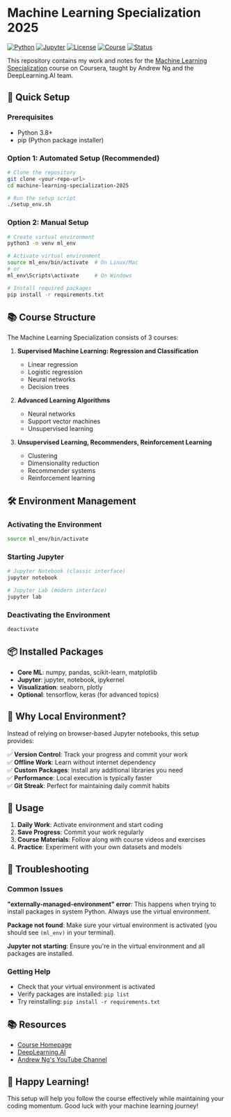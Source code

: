 # Machine Learning Specialization 2025

[![Python](https://img.shields.io/badge/Python-3.8+-blue.svg)](https://www.python.org/downloads/)
[![Jupyter](https://img.shields.io/badge/Jupyter-7.4.5+-orange.svg)](https://jupyter.org/)
[![License](https://img.shields.io/badge/License-MIT-green.svg)](LICENSE)
[![Course](https://img.shields.io/badge/Course-Coursera-red.svg)](https://www.coursera.org/learn/machine-learning)
[![Status](https://img.shields.io/badge/Status-In%20Progress-yellow.svg)](https://github.com/yourusername/machine-learning-specialization-2025)

This repository contains my work and notes for the [Machine Learning Specialization](https://www.coursera.org/learn/machine-learning/lecture/lwqzq/jupyter-notebooks) course on Coursera, taught by Andrew Ng and the DeepLearning.AI team.

## 🚀 Quick Setup

### Prerequisites
- Python 3.8+ 
- pip (Python package installer)

### Option 1: Automated Setup (Recommended)
```bash
# Clone the repository
git clone <your-repo-url>
cd machine-learning-specialization-2025

# Run the setup script
./setup_env.sh
```

### Option 2: Manual Setup
```bash
# Create virtual environment
python3 -m venv ml_env

# Activate virtual environment
source ml_env/bin/activate  # On Linux/Mac
# or
ml_env\Scripts\activate     # On Windows

# Install required packages
pip install -r requirements.txt
```

## 📚 Course Structure

The Machine Learning Specialization consists of 3 courses:

1. **Supervised Machine Learning: Regression and Classification**
   - Linear regression
   - Logistic regression
   - Neural networks
   - Decision trees

2. **Advanced Learning Algorithms**
   - Neural networks
   - Support vector machines
   - Unsupervised learning

3. **Unsupervised Learning, Recommenders, Reinforcement Learning**
   - Clustering
   - Dimensionality reduction
   - Recommender systems
   - Reinforcement learning

## 🛠️ Environment Management

### Activating the Environment
```bash
source ml_env/bin/activate
```

### Starting Jupyter
```bash
# Jupyter Notebook (classic interface)
jupyter notebook

# Jupyter Lab (modern interface)
jupyter lab
```

### Deactivating the Environment
```bash
deactivate
```

## 📦 Installed Packages

- **Core ML**: numpy, pandas, scikit-learn, matplotlib
- **Jupyter**: jupyter, notebook, ipykernel
- **Visualization**: seaborn, plotly
- **Optional**: tensorflow, keras (for advanced topics)

## 🎯 Why Local Environment?

Instead of relying on browser-based Jupyter notebooks, this setup provides:

✅ **Version Control**: Track your progress and commit your work  
✅ **Offline Work**: Learn without internet dependency  
✅ **Custom Packages**: Install any additional libraries you need  
✅ **Performance**: Local execution is typically faster  
✅ **Git Streak**: Perfect for maintaining daily commit habits  

## 📝 Usage

1. **Daily Work**: Activate environment and start coding
2. **Save Progress**: Commit your work regularly
3. **Course Materials**: Follow along with course videos and exercises
4. **Practice**: Experiment with your own datasets and models

## 🔧 Troubleshooting

### Common Issues

**"externally-managed-environment" error**: This happens when trying to install packages in system Python. Always use the virtual environment.

**Package not found**: Make sure your virtual environment is activated (you should see `(ml_env)` in your terminal).

**Jupyter not starting**: Ensure you're in the virtual environment and all packages are installed.

### Getting Help

- Check that your virtual environment is activated
- Verify packages are installed: `pip list`
- Try reinstalling: `pip install -r requirements.txt`

## 📚 Resources

- [Course Homepage](https://www.coursera.org/learn/machine-learning)
- [DeepLearning.AI](https://www.deeplearning.ai/)
- [Andrew Ng's YouTube Channel](https://www.youtube.com/user/andrewyng)

## 🎉 Happy Learning!

This setup will help you follow the course effectively while maintaining your coding momentum. Good luck with your machine learning journey!
